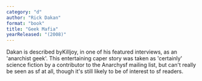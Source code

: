 ```yaml
---
category: "d"
author: "Rick Dakan"
format: "book"
title: "Geek Mafia"
yearReleased: "(2008)"
---
```

Dakan is described byKilljoy, in one of his featured interviews, as an 'anarchist geek'. This entertaining caper story was taken as 'certainly' science fiction by a contributor to the Anarchysf mailing list, but can't really be seen as sf at all, though it's still likely to be of interest to sf readers.
 